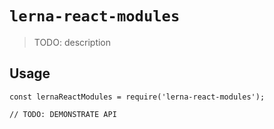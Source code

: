 # `lerna-react-modules`

> TODO: description

## Usage

```
const lernaReactModules = require('lerna-react-modules');

// TODO: DEMONSTRATE API
```

